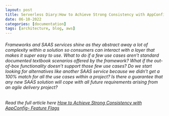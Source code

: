 ```yaml
---
layout: post
title: Serverless Diary:How to Achieve Strong Consistency with AppConfig- Feature Flags
date: 06-10-2022
categories: [documentation]
tags: [architecture, blog, aws]
---
```


###### Frameworks and SAAS services shine as they abstract away a lot of complexity within a solution so consumers can interact with a layer that makes it super easy to use. What to do if a few use cases aren’t standard documented textbook scenarios offered by the framework? What if the out-of-box functionality doesn’t support those few use cases? Do we start looking for alternatives like another SAAS service because we didn’t get a 100% match for all the use cases within a project? Is there a guarantee that any new SAAS solution will cope with all future requirements arising from an agile delivery project? 

###### Read the full article here [How to Achieve Strong Consistency with AppConfig- Feature Flags](https://kothiyal-anuj.medium.com/serverless-diary-how-to-achieve-strong-consistency-with-appconfig-feature-flags-55b772ae6a47)




